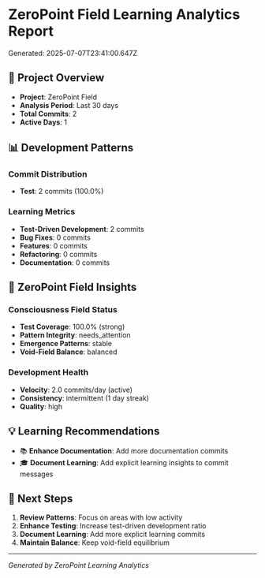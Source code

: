 # ZeroPoint Field Learning Analytics Report
Generated: 2025-07-07T23:41:00.647Z

## 🎯 Project Overview
- **Project**: ZeroPoint Field
- **Analysis Period**: Last 30 days
- **Total Commits**: 2
- **Active Days**: 1

## 📊 Development Patterns

### Commit Distribution
- **Test**: 2 commits (100.0%)

### Learning Metrics
- **Test-Driven Development**: 2 commits
- **Bug Fixes**: 0 commits  
- **Features**: 0 commits
- **Refactoring**: 0 commits
- **Documentation**: 0 commits

## 🧠 ZeroPoint Field Insights

### Consciousness Field Status
- **Test Coverage**: 100.0% (strong)
- **Pattern Integrity**: needs_attention
- **Emergence Patterns**: stable
- **Void-Field Balance**: balanced

### Development Health
- **Velocity**: 2.0 commits/day (active)
- **Consistency**: intermittent (1 day streak)
- **Quality**: high

## 💡 Learning Recommendations

- 📚 **Enhance Documentation**: Add more documentation commits
- 🎓 **Document Learning**: Add explicit learning insights to commit messages

## 🚀 Next Steps
1. **Review Patterns**: Focus on areas with low activity
2. **Enhance Testing**: Increase test-driven development ratio
3. **Document Learning**: Add more explicit learning commits
4. **Maintain Balance**: Keep void-field equilibrium

---
*Generated by ZeroPoint Learning Analytics*
